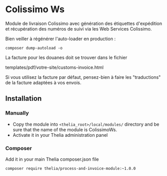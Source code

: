 # Colissimo Ws

Module de livraison Colissimo avec génération des étiquettes d'expédition
et récupération des numéros de suivi via les Web Services Colissimo.

Bien veiller à régénérer l'auto-loader en production :

`composer dump-autoload -o `

La facture pour les douanes doit se trouver dans le fichier

templates/pdf/votre-site/customs-invoice.html

Si vous utilisez la facture par défaut, pensez-bien à faire les "traductions" de la facture adaptées 
à vos envois.

## Installation

### Manually

* Copy the module into ```<thelia_root>/local/modules/``` directory and be sure that the name of the module is ColissimoWs.
* Activate it in your Thelia administration panel

### Composer

Add it in your main Thelia composer.json file

```
composer require thelia/process-and-invoice-module:~1.0.0
```
